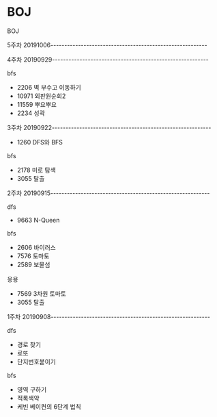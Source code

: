 # BOJ
BOJ 

5주차 20191006---------------------------------------------------------


4주차 20190929---------------------------------------------------------

bfs
- 2206 벽 부수고 이동하기
- 10971 외판원순회2
- 11559 뿌요뿌요
- 2234 성곽

3주차 20190922----------------------------------------------------------

- 1260	DFS와 BFS

bfs
- 2178	미로 탐색
- 3055  탈출

2주차 20190915----------------------------------------------------------

dfs
- 9663 N-Queen

bfs
- 2606 바이러스
- 7576 토마토	
- 2589 보물섬

응용
- 7569 3차원 토마토
- 3055 탈출

1주차 20190908----------------------------------------------------------

dfs
-   경로 찾기
-   로또
-   단지번호붙이기

bfs
-   영역 구하기
-   적록색약
-   케빈 베이컨의 6단계 법칙
